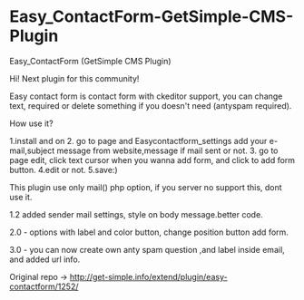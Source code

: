 # Easy_ContactForm-GetSimple-CMS-Plugin
Easy_ContactForm (GetSimple CMS Plugin)

Hi! Next plugin for this community!

Easy contact form is contact form with ckeditor support, you can change text, required or delete something if you doesn't need (antyspam required).

How use it?

1.install and on 2. go to page and Easycontactform_settings add your e-mail,subject message from website,message if mail sent or not. 3. go to page edit, click text cursor when you wanna add form, and click to add form button. 4.edit or not. 5.save:)

This plugin use only mail() php option, if you server no support this, dont use it.

1.2 added sender mail settings, style on body message.better code.

2.0 - options with label and color button, change position button add form.

3.0 - you can now create own anty spam question ,and label inside email, and added url info.

Original repo -> http://get-simple.info/extend/plugin/easy-contactform/1252/
